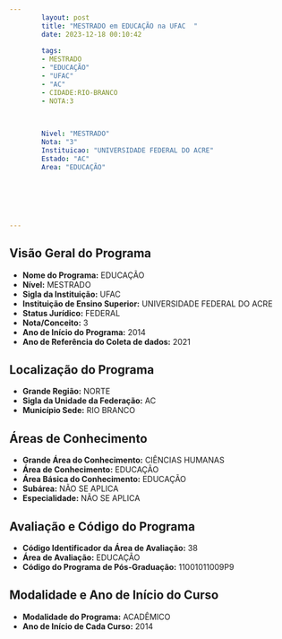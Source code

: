 ```yaml
---
        layout: post
        title: "MESTRADO em EDUCAÇÃO na UFAC  "
        date: 2023-12-18 00:10:42
     
        tags:
        - MESTRADO
        - "EDUCAÇÃO"
        - "UFAC"
        - "AC"
        - CIDADE:RIO-BRANCO
        - NOTA:3
        
       

        Nivel: "MESTRADO"
        Nota: "3"
        Instituicao: "UNIVERSIDADE FEDERAL DO ACRE"
        Estado: "AC"
        Area: "EDUCAÇÃO"
        
        
        
        
        
        
---
```

## Visão Geral do Programa
- **Nome do Programa:** EDUCAÇÃO
- **Nível:** MESTRADO
- **Sigla da Instituição:** UFAC
- **Instituição de Ensino Superior:** UNIVERSIDADE FEDERAL DO ACRE
- **Status Jurídico:** FEDERAL
- **Nota/Conceito:** 3
- **Ano de Início do Programa:** 2014
- **Ano de Referência do Coleta de dados:** 2021

## Localização do Programa
- **Grande Região:** NORTE
- **Sigla da Unidade da Federação:** AC
- **Município Sede:** RIO BRANCO

## Áreas de Conhecimento
- **Grande Área do Conhecimento:** CIÊNCIAS HUMANAS
- **Área de Conhecimento:** EDUCAÇÃO
- **Área Básica do Conhecimento:** EDUCAÇÃO
- **Subárea:** NÃO SE APLICA
- **Especialidade:** NÃO SE APLICA

## Avaliação e Código do Programa
- **Código Identificador da Área de Avaliação:** 38
- **Área de Avaliação:** EDUCAÇÃO
- **Código do Programa de Pós-Graduação:** 11001011009P9


## Modalidade e Ano de Início do Curso
- **Modalidade do Programa:** ACADÊMICO
- **Ano de Início de Cada Curso:** 2014
